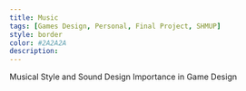 ```yaml
---
title: Music
tags: [Games Design, Personal, Final Project, SHMUP]
style: border
color: #2A2A2A
description: 
---
```


Musical Style and Sound Design Importance in Game Design